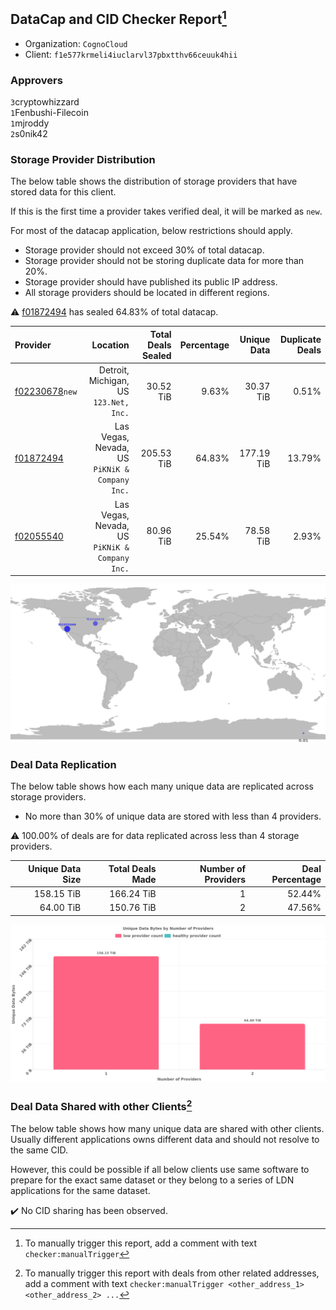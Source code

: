 ## DataCap and CID Checker Report[^1]
 - Organization: `CognoCloud`
 - Client: `f1e577krmeli4iuclarvl37pbxtthv66ceuuk4hii`
### Approvers
`3`cryptowhizzard<br/>`1`Fenbushi-Filecoin<br/>`1`mjroddy<br/>`2`s0nik42

### Storage Provider Distribution
The below table shows the distribution of storage providers that have stored data for this client.

If this is the first time a provider takes verified deal, it will be marked as `new`.

For most of the datacap application, below restrictions should apply.
 - Storage provider should not exceed 30% of total datacap.
 - Storage provider should not be storing duplicate data for more than 20%.
 - Storage provider should have published its public IP address.
 - All storage providers should be located in different regions.

⚠️ [f01872494](https://filfox.info/en/address/f01872494) has sealed 64.83% of total datacap.

| Provider                                                    |                                          Location | Total Deals Sealed | Percentage | Unique Data | Duplicate Deals |
| :---------------------------------------------------------- | ------------------------------------------------: | -----------------: | ---------: | ----------: | --------------: |
| [f02230678](https://filfox.info/en/address/f02230678)`new`  |         Detroit, Michigan, US<br/>`123.Net, Inc.` |          30.52 TiB |      9.63% |   30.37 TiB |           0.51% |
| [f01872494](https://filfox.info/en/address/f01872494)       | Las Vegas, Nevada, US<br/>`PiKNiK & Company Inc.` |         205.53 TiB |     64.83% |  177.19 TiB |          13.79% |
| [f02055540](https://filfox.info/en/address/f02055540)       | Las Vegas, Nevada, US<br/>`PiKNiK & Company Inc.` |          80.96 TiB |     25.54% |   78.58 TiB |           2.93% |

<img src="https://raw.githubusercontent.com/data-preservation-programs/filplus-checker-assets/main/filecoin-project/filecoin-plus-large-datasets/issues/388/1694677670514.png"/>

### Deal Data Replication
The below table shows how each many unique data are replicated across storage providers.

- No more than 30% of unique data are stored with less than 4 providers.

⚠️ 100.00% of deals are for data replicated across less than 4 storage providers.

| Unique Data Size | Total Deals Made | Number of Providers | Deal Percentage |
| ---------------: | ---------------: | ------------------: | --------------: |
|       158.15 TiB |       166.24 TiB |                   1 |          52.44% |
|        64.00 TiB |       150.76 TiB |                   2 |          47.56% |

<img src="https://raw.githubusercontent.com/data-preservation-programs/filplus-checker-assets/main/filecoin-project/filecoin-plus-large-datasets/issues/388/1694677671244.png"/>

### Deal Data Shared with other Clients[^3]
The below table shows how many unique data are shared with other clients.
Usually different applications owns different data and should not resolve to the same CID.

However, this could be possible if all below clients use same software to prepare for the exact same dataset or they belong to a series of LDN applications for the same dataset.

✔️ No CID sharing has been observed.

[^1]: To manually trigger this report, add a comment with text `checker:manualTrigger`

[^2]: Deals from those addresses are combined into this report as they are specified with `checker:manualTrigger`

[^3]: To manually trigger this report with deals from other related addresses, add a comment with text `checker:manualTrigger <other_address_1> <other_address_2> ...`
